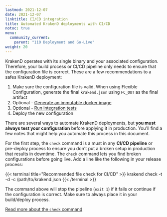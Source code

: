 ```yaml
---
lastmod: 2021-12-07
date: 2021-12-07
linktitle: CI/CD integration
title: Automated KrakenD deployments with CI/CD
notoc: true
menu:
  community_current:
    parent: "110 Deployment and Go-Live"
weight: 20
---
```

KrakenD operates with its single binary and your associated configuration. Therefore, your build process or CI/CD pipeline only needs to ensure that the configuration file is correct. These are a few recommendations to a safes KrakenD deployment:

1. Make sure the configuration file is valid. When using Flexible Configuration, generate the final `krakend.json` using `FC_OUT` as the final artifact
2. Optional - [Generate an immutable docker image](/docs/deploying/docker/)
3. Optional - [Run integration tests](/docs/deploying/integration-tests/)
4. Deploy the new configuration

There are several ways to automate KrakenD deployments, but **you must always test your configuration** before applying it in production. You'll find a few notes that might help you automate this process in this document.

For the first step, the `check` command is a must in any **CI/CD pipeline** or pre-deploy process to ensure you don't put a broken setup in production that results in downtime. The `check` command lets you find broken configurations before going live. Add a line like the following in your release process:

{{< terminal title="Recommended file check for CI/CD" >}}
krakend check -t -d -c /path/to/krakend.json
{{< /terminal >}}

The command above will stop the pipeline (`exit 1`) if it fails or continue if the configuration is correct. Make sure to always place it in your build/deploy process.

[Read more about the `check` command](/docs/configuration/check/)